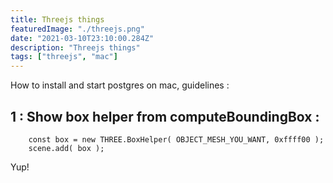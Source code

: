 ```yaml
---
title: Threejs things
featuredImage: "./threejs.png"
date: "2021-03-10T23:10:00.284Z"
description: "Threejs things"
tags: ["threejs", "mac"]
---
```


How to install and start postgres on mac, guidelines :

## 1 : Show box helper from  computeBoundingBox : 

```
    const box = new THREE.BoxHelper( OBJECT_MESH_YOU_WANT, 0xffff00 );
    scene.add( box );
```


Yup!